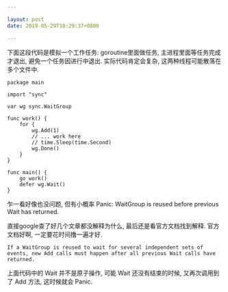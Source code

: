 ```yaml
---

layout: post
date: 2019-05-29T10:29:37+0800

---
```


下面这段代码是模拟一个工作任务: goroutine里面做任务, 主进程里面等任务完成才退出, 避免一个任务因进行中退出. 实际代码肯定会复杂, 这两种线程可能散落在多个文件中.

```
package main

import "sync"

var wg sync.WaitGroup

func work() {
	for {
		wg.Add(1)
		// ... work here
		// time.Sleep(time.Second)
		wg.Done()
	}
}

func main() {
	go work()
	defer wg.Wait()
}
```

乍一看好像也没问题, 但有小概率 Panic: WaitGroup is reused before previous Wait has returned.

直接google查了好几个文章都没解释为什么, 最后还是看官方文档找到解释. 官方文档好啊, 一定要花时间撸一遍才好.

	If a WaitGroup is reused to wait for several independent sets of events, new Add calls must happen after all previous Wait calls have returned.

上面代码中的 Wait 并不是原子操作, 可能 Wait 还没有结束的时候, 又再次调用到了 Add 方法, 这时候就会 Panic.
